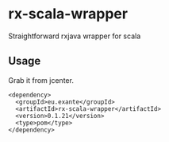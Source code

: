 # rx-scala-wrapper
Straightforward rxjava wrapper for scala

## Usage

Grab it from jcenter.

```
<dependency>
  <groupId>eu.exante</groupId>
  <artifactId>rx-scala-wrapper</artifactId>
  <version>0.1.21</version>
  <type>pom</type>
</dependency>
```
